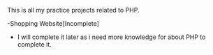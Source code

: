 This is all my practice projects related to PHP.

-Shopping Website[Incomplete]

- I will complete it later as i need more knowledge for about PHP to complete it.

